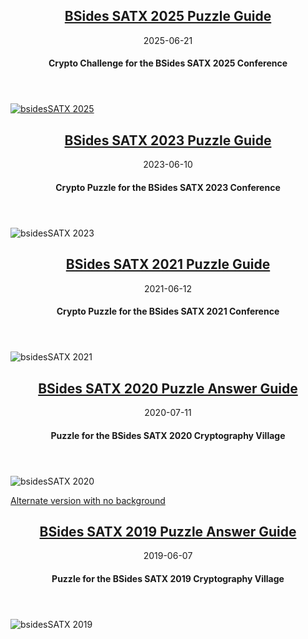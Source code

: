 <article markdown="1">

<header markdown="1">
  
# [BSides SATX 2025 Puzzle Guide](bsides2025.md)

<time class="pubdate" datetime="2025-06-21">2025-06-21</time>

#### Crypto Challenge for the BSides SATX 2025 Conference

</header>

[![bsidesSATX 2025](https://www.cem.me/art/bsides25.png "BSides SATX 2025 Crypto Challenge")](https://www.cem.me/art/bsides25.pdf)

</article>

<article markdown="1">

<header markdown="1">
  
# [BSides SATX 2023 Puzzle Guide](bsides2023.md)

<time class="pubdate" datetime="2023-06-10">2023-06-10</time>

#### Crypto Puzzle for the BSides SATX 2023 Conference

</header>

![bsidesSATX 2023](https://www.cem.me/art/bsides23.svg "BSides SATX 2023 CryptoPuzzle")

</article>

<article markdown="1">

<header markdown="1">
  
# [BSides SATX 2021 Puzzle Guide](bsides2021.md)

<time class="pubdate" datetime="2021-06-12">2021-06-12</time>

#### Crypto Puzzle for the BSides SATX 2021 Conference

</header>

![bsidesSATX 2021](https://www.cem.me/art/bsides21.svg "BSides SATX 2021 CryptoPuzzle")

</article>

<article markdown="1">

<header markdown="1">
  
# [BSides SATX 2020 Puzzle Answer Guide](bsides2020.md)

<time class="pubdate" datetime="2020-07-11">2020-07-11</time>

#### Puzzle for the BSides SATX 2020 Cryptography Village

</header>

![bsidesSATX 2020](https://www.cem.me/art/bsides2020.png "BSides SATX CryptoPuzzle")

[Alternate version with no background](https://raw.githubusercontent.com/cem-/cem-.github.io/8976513e4536dffe9a89acaf44a7958739e538c3/art/bsides20_nobackground.svg)

</article>

<article markdown="1">

<header markdown="1">
  
# [BSides SATX 2019 Puzzle Answer Guide](bsides2019.md)

<time class="pubdate" datetime="2019-06-07">2019-06-07</time>

#### Puzzle for the BSides SATX 2019 Cryptography Village

</header>

![bsidesSATX 2019](https://www.cem.me/art/bsides_satx_2019.svg "B-Sides SATX CryptoVillage")

</article>
